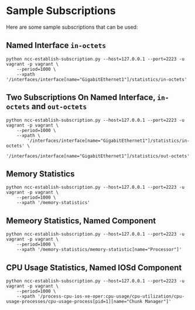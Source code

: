 # Sample Subscriptions

Here are some sample subscriptions that can be used:

## Named Interface `in-octets`

```
python ncc-establish-subscription.py --host=127.0.0.1 --port=2223 -u vagrant -p vagrant \
    --period=1000 \
    --xpath '/interfaces/interface[name="GigabitEthernet1"]/statistics/in-octets'
```

## Two Subscriptions On Named Interface, `in-octets` and `out-octets`

```
python ncc-establish-subscription.py --host=127.0.0.1 --port=2223 -u vagrant -p vagrant \
    --period=1000 \
    --xpath \
        '/interfaces/interface[name="GigabitEthernet1"]/statistics/in-octets' \
        '/interfaces/interface[name="GigabitEthernet1"]/statistics/out-octets'
```

## Memory Statistics

```
python ncc-establish-subscription.py --host=127.0.0.1 --port=2223 -u vagrant -p vagrant \
    --period=1000 \
    --xpath '/memory-statistics'
```

## Memeory Statistics, Named Component

```
python ncc-establish-subscription.py --host=127.0.0.1 --port=2223 -u vagrant -p vagrant \
    --period=1000 \
    --xpath '/memory-statistics/memory-statistic[name="Processor"]'
```

## CPU Usage Statistics, Named IOSd Component

```
python ncc-establish-subscription.py --host=127.0.0.1 --port=2223 -u vagrant -p vagrant \
    --period=1000 \
    --xpath '/process-cpu-ios-xe-oper:cpu-usage/cpu-utilization/cpu-usage-processes/cpu-usage-process[pid=1][name="Chunk Manager"]'
```

